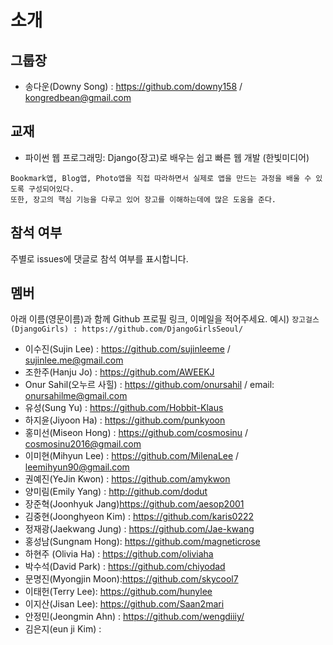 # 소개

## 그룹장
* 송다운(Downy Song) : https://github.com/downy158 / kongredbean@gmail.com

## 교재
* 파이썬 웹 프로그래밍: Django(장고)로 배우는 쉽고 빠른 웹 개발 (한빛미디어)

```
Bookmark앱, Blog앱, Photo앱을 직접 따라하면서 실제로 앱을 만드는 과정을 배울 수 있도록 구성되어있다.
또한, 장고의 핵심 기능을 다루고 있어 장고를 이해하는데에 많은 도움을 준다.
```

## 참석 여부 
주별로 issues에 댓글로 참석 여부를 표시합니다.

## 멤버
아래 이름(영문이름)과 함께 Github 프로필 링크, 이메일을 적어주세요.
예시) `장고걸스(DjangoGirls) : https://github.com/DjangoGirlsSeoul/`

* 이수진(Sujin Lee) : https://github.com/sujinleeme / sujinlee.me@gmail.com
* 조한주(Hanju Jo) : https://github.com/AWEEKJ
* Onur Sahil(오누르 사힐) : https://github.com/onursahil / email: onursahilme@gmail.com
* 유성(Sung Yu) : https://github.com/Hobbit-Klaus
* 하지윤(Jiyoon Ha) : https://github.com/punkyoon
* 홍미선(Miseon Hong) : https://github.com/cosmosinu / cosmosinu2016@gmail.com
* 이미현(Mihyun Lee) : https://github.com/MilenaLee / leemihyun90@gmail.com
* 권예진(YeJin Kwon) : https://github.com/amykwon
* 양미림(Emily Yang) : http://github.com/dodut
* 장준혁(Joonhyuk Jang)https://github.com/aesop2001
* 김중현(Joonghyeon Kim) : https://github.com/karis0222
* 정재광(Jaekwang Jung) : https://github.com/Jae-kwang
* 홍성남(Sungnam Hong): https://github.com/magneticrose
* 하현주 (Olivia Ha) : https://github.com/oliviaha
* 박수석(David Park) : https://github.com/chiyodad
* 문명진(Myongjin Moon):https://github.com/skycool7
* 이태헌(Terry Lee): https://github.com/hunylee
* 이지산(Jisan Lee): https://github.com/Saan2mari
* 안정민(Jeongmin Ahn) : https://github.com/wengdiiiy/
* 김은지(eun ji Kim) : 

